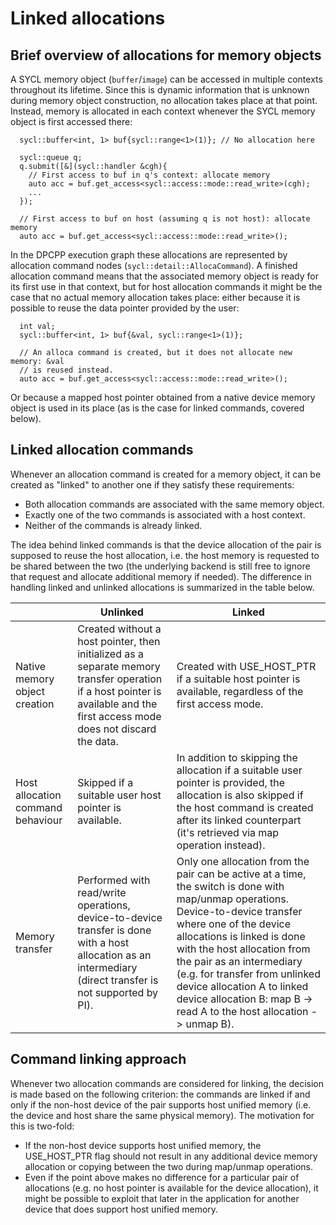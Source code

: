 # Linked allocations

## Brief overview of allocations for memory objects

A SYCL memory object (`buffer`/`image`) can be accessed in multiple contexts
throughout its lifetime. Since this is dynamic information that is unknown
during memory object construction, no allocation takes place at that point.
Instead, memory is allocated in each context whenever the SYCL memory object
is first accessed there:

```
  sycl::buffer<int, 1> buf{sycl::range<1>(1)}; // No allocation here

  sycl::queue q;
  q.submit([&](sycl::handler &cgh){
    // First access to buf in q's context: allocate memory
    auto acc = buf.get_access<sycl::access::mode::read_write>(cgh);
	...
  });

  // First access to buf on host (assuming q is not host): allocate memory
  auto acc = buf.get_access<sycl::access::mode::read_write>();
```

In the DPCPP execution graph these allocations are represented by allocation
command nodes (`sycl::detail::AllocaCommand`). A finished allocation
command means that the associated memory object is ready for its first use in
that context, but for host allocation commands it might be the case that no
actual memory allocation takes place: either because it is possible to reuse the
data pointer provided by the user:

```
  int val;
  sycl::buffer<int, 1> buf{&val, sycl::range<1>(1)};

  // An alloca command is created, but it does not allocate new memory: &val
  // is reused instead.
  auto acc = buf.get_access<sycl::access::mode::read_write>();
```

Or because a mapped host pointer obtained from a native device memory object
is used in its place (as is the case for linked commands, covered below).

## Linked allocation commands

Whenever an allocation command is created for a memory object, it can be created
as "linked" to another one if they satisfy these requirements:
- Both allocation commands are associated with the same memory object.
- Exactly one of the two commands is associated with a host context.
- Neither of the commands is already linked.

The idea behind linked commands is that the device allocation of the pair is
supposed to reuse the host allocation, i.e. the host memory is requested to be
shared between the two (the underlying backend is still free to ignore that
request and allocate additional memory if needed). The difference in handling
linked and unlinked allocations is summarized in the table below.

|   | Unlinked | Linked |
| - | -------- | ------ |
| Native memory object creation | Created without a host pointer, then initialized as a separate memory transfer operation if a host pointer is available and the first access mode does not discard the data. | Created with USE_HOST_PTR if a suitable host pointer is available, regardless of the first access mode. |
| Host allocation command behaviour | Skipped if a suitable user host pointer is available. | In addition to skipping the allocation if a suitable user pointer is provided, the allocation is also skipped if the host command is created after its linked counterpart (it's retrieved via map operation instead). |
| Memory transfer | Performed with read/write operations, device-to-device transfer is done with a host allocation as an intermediary (direct transfer is not supported by PI). | Only one allocation from the pair can be active at a time, the switch is done with map/unmap operations. Device-to-device transfer where one of the device allocations is linked is done with the host allocation from the pair as an intermediary (e.g. for transfer from unlinked device allocation A to linked device allocation B: map B -> read A to the host allocation -> unmap B). |

## Command linking approach

Whenever two allocation commands are considered for linking, the decision is
made based on the following criterion: the commands are linked if and only if
the non-host device of the pair supports host unified memory (i.e. the device
and host share the same physical memory). The motivation for this is two-fold:
- If the non-host device supports host unified memory, the USE_HOST_PTR flag
should not result in any additional device memory allocation or copying between
the two during map/unmap operations.
- Even if the point above makes no difference for a particular pair of
allocations (e.g. no host pointer is available for the device allocation),
it might be possible to exploit that later in the application for another device
that does support host unified memory.

